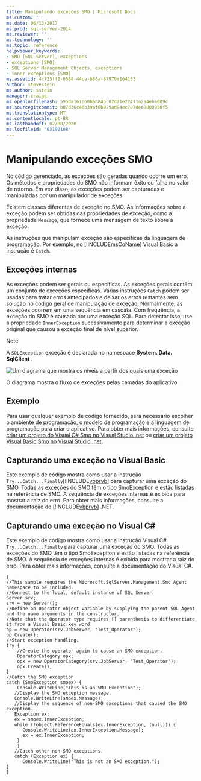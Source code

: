 ```yaml
---
title: Manipulando exceções SMO | Microsoft Docs
ms.custom: ''
ms.date: 06/13/2017
ms.prod: sql-server-2014
ms.reviewer: ''
ms.technology: ''
ms.topic: reference
helpviewer_keywords:
- SMO [SQL Server], exceptions
- exceptions [SMO]
- SQL Server Management Objects, exceptions
- inner exceptions [SMO]
ms.assetid: 4c725ff2-6588-44ca-b86a-87979e164153
author: stevestein
ms.author: sstein
manager: craigg
ms.openlocfilehash: 595da161660b60845c02d71e22411a2a4eba009c
ms.sourcegitcommit: b87d36c46b39af8b929ad94ec707dee8800950f5
ms.translationtype: MT
ms.contentlocale: pt-BR
ms.lasthandoff: 02/08/2020
ms.locfileid: "63192108"
---
```

# <a name="handling-smo-exceptions"></a>Manipulando exceções SMO
  No código gerenciado, as exceções são geradas quando ocorre um erro. Os métodos e propriedades do SMO não informam êxito ou falha no valor de retorno. Em vez disso, as exceções podem ser capturadas e manipuladas por um manipulador de exceções.  
  
 Existem classes diferentes de exceção no SMO. As informações sobre a exceção podem ser obtidas das propriedades de exceção, como a propriedade `Message`, que fornece uma mensagem de texto sobre a exceção.  
  
 As instruções que manipulam exceção são específicas da linguagem de programação. Por exemplo, no [!INCLUDE[msCoName](../../../includes/msconame-md.md)] Visual Basic a instrução é `Catch`.  
  
## <a name="inner-exceptions"></a>Exceções internas  
 As exceções podem ser gerais ou específicas. As exceções gerais contêm um conjunto de exceções específicas. Várias instruções `Catch` podem ser usadas para tratar erros antecipados e deixar os erros restantes sem solução no código geral de manipulação de exceção. Normalmente, as exceções ocorrem em uma sequência em cascata. Com frequência, a exceção do SMO é causada por uma exceção SQL. Para detectar isso, use a propriedade `InnerException` sucessivamente para determinar a exceção original que causou a exceção final de nível superior.  
  
> [!NOTE]  
>  A `SQLException` exceção é declarada no namespace **System. Data. SqlClient** .  
  
 ![Um diagrama que mostra os níveis a partir dos quais uma exceção](../../../database-engine/dev-guide/media/exception-flow.gif "Um diagrama que mostra os níveis a partir dos quais uma exceção")  
  
 O diagrama mostra o fluxo de exceções pelas camadas do aplicativo.  
  
## <a name="example"></a>Exemplo  
 Para usar qualquer exemplo de código fornecido, será necessário escolher o ambiente de programação, o modelo de programação e a linguagem de programação para criar o aplicativo. Para obter mais informações, consulte [criar um projeto do Visual C&#35; Smo no Visual Studio .net](../how-to-create-a-visual-csharp-smo-project-in-visual-studio-net.md) ou [criar um projeto Visual Basic Smo no Visual Studio .net](../../../database-engine/dev-guide/create-a-visual-basic-smo-project-in-visual-studio-net.md).  
  
## <a name="catching-an-exception-in-visual-basic"></a>Capturando uma exceção no Visual Basic  
 Este exemplo de código mostra como usar a instrução `Try...Catch...Finally`[!INCLUDE[vbprvb](../../../includes/vbprvb-md.md)] para capturar uma exceção do SMO. Todas as exceções do SMO têm o tipo SmoException e estão listadas na referência de SMO. A sequência de exceções internas é exibida para mostrar a raiz do erro. Para obter mais informações, consulte a documentação do [!INCLUDE[vbprvb](../../../includes/vbprvb-md.md)] .NET.  
  
<!-- TODO: review snippet reference  [!CODE [SMO How to#SMO_VBExceptions1](SMO How to#SMO_VBExceptions1)]  -->  
  
## <a name="catching-an-exception-in-visual-c"></a>Capturando uma exceção no Visual C#  
 Este exemplo de código mostra como usar a instrução Visual C# `Try...Catch...Finally` para capturar uma exceção do SMO. Todas as exceções do SMO têm o tipo SmoException e estão listadas na referência de SMO. A sequência de exceções internas é exibida para mostrar a raiz do erro. Para obter mais informações, consulte a documentação do Visual C#.  
  
```  
{   
//This sample requires the Microsoft.SqlServer.Management.Smo.Agent namespace to be included.   
//Connect to the local, default instance of SQL Server.   
Server srv;   
srv = new Server();   
//Define an Operator object variable by supplying the parent SQL Agent and the name arguments in the constructor.   
//Note that the Operator type requires [] parenthesis to differentiate it from a Visual Basic key word.   
op = new Operator(srv.JobServer, "Test_Operator");   
op.Create();   
//Start exception handling.   
try {   
    //Create the operator again to cause an SMO exception.   
    OperatorCategory opx;   
    opx = new OperatorCategory(srv.JobServer, "Test_Operator");   
    opx.Create();   
}   
//Catch the SMO exception   
catch (SmoException smoex) {   
    Console.WriteLine("This is an SMO Exception");   
   //Display the SMO exception message.   
   Console.WriteLine(smoex.Message);   
   //Display the sequence of non-SMO exceptions that caused the SMO exception.   
   Exception ex;   
   ex = smoex.InnerException;   
   while (!object.ReferenceEquals(ex.InnerException, (null))) {   
      Console.WriteLine(ex.InnerException.Message);   
      ex = ex.InnerException;   
    }   
    }   
   //Catch other non-SMO exceptions.   
   catch (Exception ex) {   
      Console.WriteLine("This is not an SMO exception.");   
}   
}  
```  
  
  
